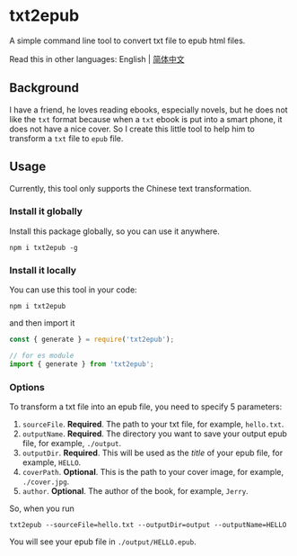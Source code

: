 # txt2epub

A simple command line tool to convert txt file to epub html files.

Read this in other languages: English | [简体中文](./README_zh-CN.md)

## Background

I have a friend, he loves reading ebooks, especially novels, but he does not like the `txt` format because when a `txt` ebook is put into a smart phone, it does not have a nice cover. So I create this little tool to help him to transform a `txt` file to `epub` file.

## Usage

Currently, this tool only supports the Chinese text transformation.

### Install it globally

Install this package globally, so you can use it anywhere.

`npm i txt2epub -g`

### Install it locally

You can use this tool in your code:

`npm i txt2epub`

and then import it

```javascript
const { generate } = require('txt2epub');

// for es module
import { generate } from 'txt2epub';
```

### Options

To transform a txt file into an epub file, you need to specify 5 parameters:

1. `sourceFile`. **Required**. The path to your txt file, for example, `hello.txt`.
2. `outputName`. **Required**. The directory you want to save your output epub file, for example, `./output`.
3. `outputDir`. **Required**. This will be used as the _title_ of your epub file, for example, `HELLO`.
4. `coverPath`. **Optional**. This is the path to your cover image, for example, `./cover.jpg`.
5. `author`. **Optional**. The author of the book, for example, `Jerry`.

So, when you run

`txt2epub --sourceFile=hello.txt --outputDir=output --outputName=HELLO`

You will see your epub file in `./output/HELLO.epub`.

